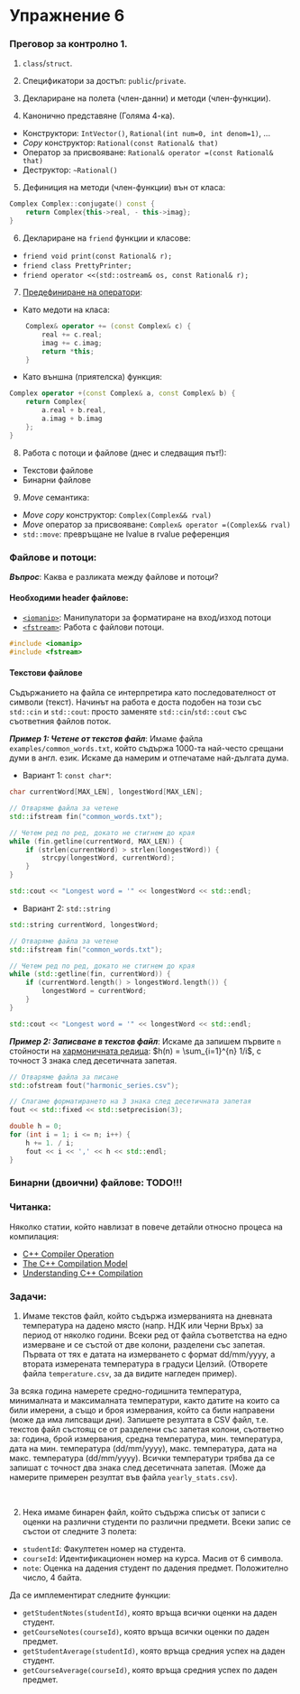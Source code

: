 # Упражнение 6


### Преговор за контролно 1.

1. `class`/`struct`.

2. Спецификатори за достъп: `public`/`private`.

3. Деклариране на полета (член-данни) и методи (член-функции).

4. Канонично представяне (Голяма 4-ка).
  - Конструктори: `IntVector()`, `Rational(int num=0, int denom=1)`, ...
  - _Copy_ конструктор: `Rational(const Rational& that)`
  - Оператор за присвояване: `Rational& operator =(const Rational& that)`
  - Деструктор: `~Rational()`

5. Дефиниция на методи (член-функции) вън от класа:
```cpp
Complex Complex::conjugate() const {
	return Complex{this->real, - this->imag};
}
```

6. Деклариране на `friend` функции и класове:
  - `friend void print(const Rational& r);`
  - `friend class PrettyPrinter;`
  - `friend operator <<(std::ostream& os, const Rational& r);`

7. [Предефиниране на оператори](https://en.cppreference.com/w/cpp/language/operators):
  - Като медоти на класа:
  ```cpp
  	  Complex& operator += (const Complex& c) {
  	  	  real += c.real;
  	  	  imag += c.imag;
  	  	  return *this;
  	  }
  ```
  - Като външна (приятелска) функция:
  ```cpp
  Complex operator +(const Complex& a, const Complex& b) {
  	  return Complex{
  	  	  a.real + b.real,
  	  	  a.imag + b.imag
  	  };
  }
  ```

8. Работа с потоци и файлове (днес и следващия път!):
  - Текстови файлове
  - Бинарни файлове

9. _Move_ семантика:
  - _Move copy_ конструктор: `Complex(Complex&& rval)`
  - _Move_ оператор за присвояване: `Complex& operator =(Complex&& rval)`
  - `std::move`: превръщане не lvalue в rvalue референция


### Файлове и потоци:

_**Въпрос**_: Каква е разликата между файлове и потоци?

#### Необходими header файлове:
  - [`<iomanip>`](https://cplusplus.com/reference/iomanip/): Манипулатори за форматиране на вход/изход потоци
  - [`<fstream>`](https://cplusplus.com/reference/fstream/): Работа с файлови потоци.
```cpp
#include <iomanip>
#include <fstream>
```

#### Текстови файлове

Съдържанието на файла се интерпретира като последователност от символи (текст). Начинът на работа е доста подобен на този със `std::cin` и `std::cout`: просто заменяте `std::cin`/`std::cout` със съответния файлов поток.

_**Пример 1: Четене от текстов файл**_: Имаме файла `examples/common_words.txt`, който съдържа 1000-та най-често срещани думи в англ. език. Искаме да намерим и отпечатаме най-дългата дума.

- Вариант 1: `const char*`:
```cpp
char currentWord[MAX_LEN], longestWord[MAX_LEN];

// Отваряме файла за четене
std::ifstream fin("common_words.txt");

// Четем ред по ред, докато не стигнем до края
while (fin.getline(currentWord, MAX_LEN)) {
	if (strlen(currentWord) > strlen(longestWord)) {
		strcpy(longestWord, currentWord);
	}
}

std::cout << "Longest word = '" << longestWord << std::endl;
```

- Вариант 2: `std::string`
```cpp
std::string currentWord, longestWord;

// Отваряме файла за четене
std::ifstream fin("common_words.txt");

// Четем ред по ред, докато не стигнем до края
while (std::getline(fin, currentWord)) {
	if (currentWord.length() > longestWord.length()) {
		longestWord = currentWord;
	}
}

std::cout << "Longest word = '" << longestWord << std::endl;
```

_**Пример 2: Записване в текстов файл**_: Искаме да запишем първите `n` стойности на [хармоничната редица](https://en.wikipedia.org/wiki/Harmonic_series_(mathematics)): $h(n) = \sum_{i=1}^{n} 1/i$, с точност 3 знака след десетичната запетая.
```cpp
// Отваряме файла за писане
std::ofstream fout("harmonic_series.csv");

// Слагаме форматирането на 3 знака след десетичната запетая
fout << std::fixed << std::setprecision(3);

double h = 0;
for (int i = 1; i <= n; i++) {
	h += 1. / i;
	fout << i << ',' << h << std::endl;
}
```

### Бинарни (двоични) файлове: TODO!!!


### Читанка:
Няколко статии, който навлизат в повече детайли относно процеса на компилация:

- [C++ Compiler Operation](https://icarus.cs.weber.edu/~dab/cs1410/textbook/1.Basics/compiler_op.html)
- [The C++ Compilation Model](https://subscription.packtpub.com/book/programming/9781789801491/1/ch01lvl1sec03/the-c-compilation-model)
- [Understanding C++ Compilation](https://www.toptal.com/c-plus-plus/c-plus-plus-understanding-compilation)


### Задачи:

1. Имаме текстов файл, който съдържа измерванията на дневната температура на дадено място (напр. НДК или Черни Връх) за период от няколко години. Всеки ред от файла съответства на едно измерване и се състой от две колони, разделени със запетая. Първата от тях е датата на измерването с формат dd/mm/yyyy, а втората измерената температура в градуси Целзий. (Отворете файла `temperature.csv`, за да видите нагледен пример).

За всяка година намерете средно-годишнита температура, минималната и максималната температури, както датите на които са били имерени, а също и броя измервания, който са били направени (може да има липсващи дни). Запишете резултата в CSV файл, т.е. текстов файл състоящ се от разделени със запетая колони, съответно за: година, брой измервания, средна температура, мин. температура, дата на мин. температура (dd/mm/yyyy), макс. температура, дата на макс. температура (dd/mm/yyyy). Всички температури трябва да се запишат с точност два знака след десетичната запетая. (Може да намерите примерен резултат във файла `yearly_stats.csv`).

<br />

2. Нека имаме бинарен файл, който съдържа списък от записи с оценки на различни студенти по различни предмети. Всеки запис се състои от следните 3 полета:
- `studentId`: Факултетен номер на студента.
- `courseId`: Идентификационен номер на курса. Масив от 6 символа.
- `note`: Оценка на дадения студент по дадения предмет. Положително число, 4 байта.

Да се имплементират следните функции:
- `getStudentNotes(studentId)`, която връща всички оценки на даден студент.
- `getCourseNotes(courseId)`, която връща всички оценки по даден предмет.
- `getStudentAverage(studentId)`, която връща средния успех на даден студент.
- `getCourseAverage(courseId)`, която връща средния успех по даден предмет.
